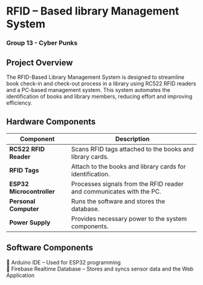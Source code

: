 # RFID – Based library Management System

### Group 13 - Cyber Punks

## Project Overview

The RFID-Based Library Management System is designed to streamline book check-in and check-out process in a library using RC522 RFID readers and a PC-based management system. This system automates the identification of books and library members, reducing effort and improving efficiency.

## Hardware Components

| **Component**         | **Description**                                                       |
|-----------------------|-----------------------------------------------------------------------|
| **RC522 RFID Reader** | Scans RFID tags attached to the books and library cards.              |
| **RFID Tags**         | Attach to the books and library cards for identification.             |
| **ESP32 Microcontroller**   | Processes signals from the RFID reader and communicates with the PC.  |
| **Personal Computer** | Runs the software and stores the database.                            |
| **Power Supply**      | Provides necessary power to the system components.                    |

## Software Components

🔹 Arduino IDE – Used for ESP32 programming <br />
🔹 Firebase Realtime Database – Stores and syncs sensor data and the Web Application